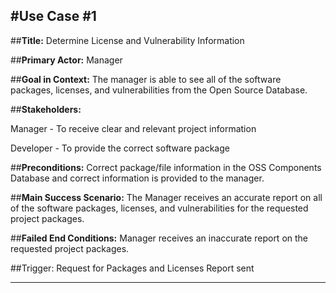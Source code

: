 #Use Case #1
----
##**Title:** 
Determine License and Vulnerability Information

##**Primary Actor:** 
Manager

##**Goal in Context:** 
The manager is able to see all of the software packages, licenses, and vulnerabilities from the Open Source Database. 

##**Stakeholders:** 

Manager - To receive clear and relevant project information

Developer - To provide the correct software package

##**Preconditions:** 
Correct package/file information in the OSS Components Database and correct information is provided to the manager. 

##**Main Success Scenario:** 
The Manager receives an accurate report on all of the software packages, licenses, and vulnerabilities for the requested project packages.

##**Failed End Conditions:** 
Manager receives an inaccurate report on the requested project packages.

##Trigger: 
Request for Packages and Licenses Report sent

----


